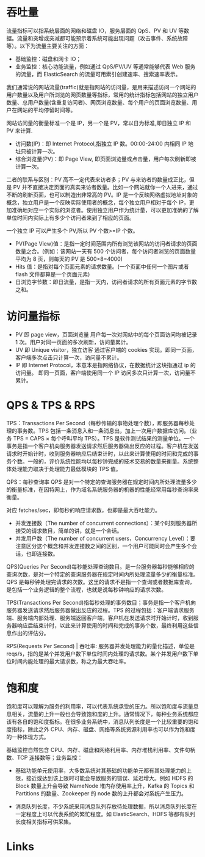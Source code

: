 # 吞吐量

流量指标可以指系统层面的网络和磁盘 IO，服务层面的 QpS、PV 和 UV 等数据。流量和突增或突减都可能预示着系统可能出现问题（攻击事件、系统故障等）。以下为流量主要关注的方面：

- 基础监控：磁盘和网卡 IO；
- 业务监控：核心功能流量，例如通过 QpS/PV/UV 等通常能够代表 Web 服务的流量，而 ElasticSearch 的流量可用索引创建速率、搜索速率表示。

我们通常说的网站流量(traffic)就是指网站的访问量，是用来描述访问一个网站的用户数量以及用户所浏览的网页数量等指标，常用的统计指标包括网站的独立用户数量、总用户数量(含重复访问者)、网页浏览数量、每个用户的页面浏览数量、用户在网站的平均停留时间等。

网站访问量的衡量标准一个是 IP，另一个是 PV，常以日为标准,即日独立 IP 和 PV 来计算.

- 访问数(IP)：即 Internet Protocol,指独立 IP 数。00:00-24:00 内相同 IP 地址只被计算一次。
- 综合浏览量(PV)：即 Page View, 即页面浏览量或点击量，用户每次刷新即被计算一次。

二者的联系与区别：PV 高不一定代表来访者多；PV 与来访者的数量成正比，但是 PV 并不直接决定页面的真实来访者数量。比如一个网站就你一个人进来，通过不断的刷新页面，也可以制造出非常高的 PV。IP 是一个反映网络虚拟地址对象的概念，独立用户是一个反映实际使用者的概念，每个独立用户相对于每个 IP，更加准确地对应一个实际的浏览者。使用独立用户作为统计量，可以更加准确的了解单位时间内实际上有多少个访问者来到了相应的页面。

一个独立 IP 可以产生多个 PV,所以 PV 个数>=IP 个数。

- PV(Page View)值：是指一定时间范围内所有浏览该网站的访问者请求的页面数量之合。(例如：该网站一天有 500 个访问者，每个访问者浏览的页面数量平均为 8 页，则每天的 PV 是 500×8=4000)
- Hits 值：是指对每个页面元素的请求数量。(一个页面中任何一个图片或者 flash 文件都算是一个页面元素)
- 日浏览字节数：即日流量，是指一天内，访问者请求的所有页面元素的字节数之和。

# 访问量指标

- PV 即 page view，页面浏览量 用户每一次对网站中的每个页面访问均被记录 1 次。用户对同一页面的多次刷新，访问量累计。
- UV 即 Unique visitor，独立访客 通过客户端的 cookies 实现。即同一页面，客户端多次点击只计算一次，访问量不累计。
- IP 即 Internet Protocol，本意本是指网络协议，在数据统计这块指通过 ip 的访问量。 即同一页面，客户端使用同一个 IP 访问多次只计算一次，访问量不累计。

# QPS & TPS & RPS

TPS：Transactions Per Second（每秒传输的事物处理个数），即服务器每秒处理的事务数。TPS 包括一条消息入和一条消息出，加上一次用户数据库访问。（业务 TPS = CAPS × 每个呼叫平均 TPS）。TPS 是软件测试结果的测量单位。一个事务是指一个客户机向服务器发送请求然后服务器做出反应的过程。客户机在发送请求时开始计时，收到服务器响应后结束计时，以此来计算使用的时间和完成的事务个数。一般的，评价系统性能均以每秒钟完成的技术交易的数量来衡量。系统整体处理能力取决于处理能力最低模块的 TPS 值。

QPS：每秒查询率 QPS 是对一个特定的查询服务器在规定时间内所处理流量多少的衡量标准，在因特网上，作为域名系统服务器的机器的性能经常用每秒查询率来衡量。

对应 fetches/sec，即每秒的响应请求数，也即是最大吞吐能力。

- 并发连接数（The number of concurrent connections）：某个时刻服务器所接受的请求数目，简单的讲，就是一个会话。
- 并发用户数（The number of concurrent users，Concurrency Level）：要注意区分这个概念和并发连接数之间的区别，一个用户可能同时会产生多个会话，也即连接数。

QPS(Queries Per Second)每秒能处理查询数目。是一台服务器每秒能够相应的查询次数，是对一个特定的查询服务器在规定时间内所处理流量多少的衡量标准。QPS 是每秒钟处理完请求的次数。这里的请求不是指一个查询或者数据库查询，是包括一个业务逻辑的整个流程，也就是说每秒钟响应的请求次数。

TPS(Transactions Per Second)指每秒处理的事务数目；事务是指一个客户机向服务器发送请求然后服务器做出反应的过程。TPS 的过程包括：客户端请求服务端、服务端内部处理、服务端返回客户端，客户机在发送请求时开始计时，收到服务器响应后结束计时，以此来计算使用的时间和完成的事务个数，最终利用这些信息作出的评估分。

RPS(Requests Per Second) | 吞吐率: 服务器并发处理能力的量化描述，单位是 reqs/s，指的是某个并发用户数下单位时间内处理的请求数。某个并发用户数下单位时间内能处理的最大请求数，称之为最大吞吐率。

# 饱和度

饱和度可以理解为服务的利用率，可以代表系统承受的压力。所以饱和度与流量息息相关，流量的上升一般也会导致饱和度的上升。通常情况下，每种业务系统都应该有各自的饱和度指标。在很多业务系统中，消息队列长度是一个比较重要的饱和度指标，除此之外 CPU、内存、磁盘、网络等系统资源利用率也可以作为饱和度的一种体现方式。

基础监控自然包含 CPU、内存、磁盘和网络利用率、内存堆栈利用率、文件句柄数、TCP 连接数等；业务监控：

- 基础功能单元使用率，大多数系统对其基础的功能单元都有其处理能力的上限，接近或达到该上限时可能会导致服务的错误、延迟增大。例如 HDFS 的 Block 数量上升会导致 NameNode 堆内存使用率上升，Kafka 的 Topics 和 Partitions 的数量、Zookeeper 的 node 数的上升都会对系统产生压力。

- 消息队列长度，不少系统采用消息队列存放待处理数据，所以消息队列长度在一定程度上可以代表系统的繁忙程度。如 ElasticSearch、HDFS 等都有队列长度相关指标可供采集。

# Links
